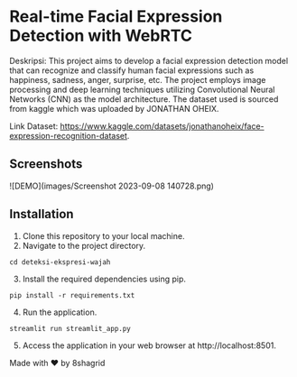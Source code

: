 # Real-time Facial Expression Detection with WebRTC

Deskripsi:
This project aims to develop a facial expression detection model that can recognize and classify human facial expressions such as happiness, sadness, anger, surprise, etc. The project employs image processing and deep learning techniques utilizing Convolutional Neural Networks (CNN) as the model architecture. The dataset used is sourced from kaggle which was uploaded by JONATHAN OHEIX.

Link Dataset:
https://www.kaggle.com/datasets/jonathanoheix/face-expression-recognition-dataset.

## Screenshots
![DEMO](images/Screenshot 2023-09-08 140728.png)

## Installation

1. Clone this repository to your local machine.
2. Navigate to the project directory.
```
cd deteksi-ekspresi-wajah
```
3. Install the required dependencies using pip.
```
pip install -r requirements.txt
```
4. Run the application.
```
streamlit run streamlit_app.py
```
5. Access the application in your web browser at http://localhost:8501.

Made with ❤️ by 8shagrid

